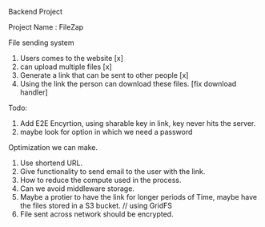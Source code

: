Backend Project

Project Name : FileZap

File sending system
1. Users comes to the website [x]
2. can upload multiple files [x]
3. Generate a link that can be sent to other people [x]
4. Using the link the person can download these files. [fix download handler]

Todo:
1. Add E2E Encyrtion, using sharable key in link, key never hits the server. 
2. maybe look for option in which we need a password

Optimization we can make.
1. Use shortend URL.
2. Give functionality to send email to the user with the link.
3. How to reduce the compute used in the process.
4. Can we avoid middleware storage.
5. Maybe a protier to have the link for longer periods of Time, maybe have the files stored in a S3 bucket. // using GridFS
6. File sent across network should be encrypted.